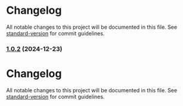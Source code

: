 # Changelog

All notable changes to this project will be documented in this file. See [standard-version](https://github.com/conventional-changelog/standard-version) for commit guidelines.

### [1.0.2](https://github.com/wakabibrian/HTML-and-CSS-Course/compare/v1.0.1...v1.0.2) (2024-12-23)

# Changelog

All notable changes to this project will be documented in this file. See [standard-version](https://github.com/conventional-changelog/standard-version) for commit guidelines.
